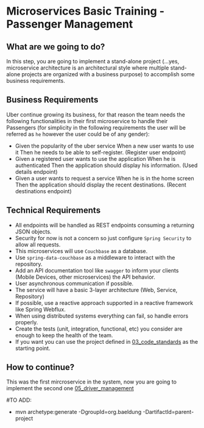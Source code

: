 # Microservices Basic Training - Passenger Management

## What are we going to do?
In this step, you are going to implement a stand-alone project (...yes, microservice architecture is an architectural style where multiple stand-alone projects are organized with a business purpose) to accomplish some business requirements.

## Business Requirements
Uber continue growing its business, for that reason the team needs the following functionalities in their first microservice to handle their Passengers (for simplicity in the following requirements the user will be referred as `he` however the user could be of any gender):
- Given the popularity of the uber service When a new user wants to use it Then he needs to be able to self-register. (Register user endpoint)
- Given a registered user wants to use the application When he is authenticated Then the application should display his information. (Used details endpoint)
- Given a user wants to request a service When he is in the home screen Then the application should display the recent destinations. (Recent destinations endpoint)

## Technical Requirements
- All endpoints will be handled as REST endpoints consuming a returning JSON objects.
- Security for now is not a concern so just configure `Spring Security` to allow all requests.
- This microservices will use `Couchbase` as a database.
- Use `spring-data-couchbase` as a middleware to interact with the repository.
- Add an API documentation tool like `swagger` to inform your clients (Mobile Devices, other microservices) the API behavior.
- User asynchronous communication if possible.
- The service will have a basic 3-layer architecture (Web, Service, Repository)
- If possible, use a reactive approach supported in a reactive framework like Spring Webflux.
- When using distributed systems everything can fail, so handle errors properly.
- Create the tests (unit, integration, functional, etc) you consider are enough to keep the health of the team.
- If you want you can use the project defined in [03_code_standards](../03_code_standards/mstraining) as the starting point.

## How to continue?
This was the first mircroservice in the system, now you are going to implement the second one [05_driver_management](../05_driver_management)




#TO ADD:
-  mvn archetype:generate -DgroupId=org.baeldung -DartifactId=parent-project
